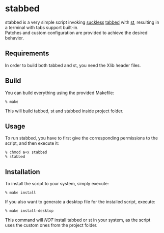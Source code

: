 # stabbed
stabbed is a very simple script invoking [suckless](https://suckless.org/) [tabbed](https://tools.suckless.org/tabbed/) with [st](https://st.suckless.org/),
resulting in a terminal with tabs support built-in.
<br>
Patches and custom configuration are provided to achieve the desired behavior.

## Requirements
In order to build both tabbed and st, you need the Xlib header files.

## Build
You can build everything using the provided Makefile:
```
% make
```
This will build tabbed, st and stabbed inside project folder.

## Usage
To run stabbed, you have to first give the corresponding permissions to the script, and then execute it:
```
% chmod a+x stabbed
% stabbed
```

## Installation
To install the script to your system, simply execute:
```
% make install
```
If you also want to generate a desktop file for the installed script, execute:
```
% make install-desktop
```
This command will *NOT* install tabbed or st in your system, as the script uses the custom ones from the project folder.
